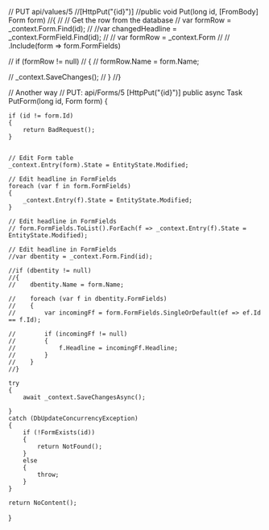 // PUT api/values/5
//[HttpPut("{id}")]
//public void Put(long id, [FromBody] Form form)
//{
//    // Get the row from the database
//    var formRow = _context.Form.Find(id);
//    //var changedHeadline = _context.FormField.Find(id);
//    // var formRow = _context.Form
//    //    .Include(form => form.FormFields)

//    if (formRow != null)
//    {
//        formRow.Name = form.Name;


//        _context.SaveChanges();
//    }
//}

// Another way
// PUT: api/Forms/5
[HttpPut("{id}")]
public async Task<IActionResult> PutForm(long id, Form form)
{

    if (id != form.Id)
    {
        return BadRequest();
    }


    // Edit Form table
    _context.Entry(form).State = EntityState.Modified;

    // Edit headline in FormFields
    foreach (var f in form.FormFields)
    {
        _context.Entry(f).State = EntityState.Modified;
    }

    // Edit headline in FormFields
    // form.FormFields.ToList().ForEach(f => _context.Entry(f).State = EntityState.Modified);

    // Edit headline in FormFields
    //var dbentity = _context.Form.Find(id);

    //if (dbentity != null)
    //{
    //    dbentity.Name = form.Name;

    //    foreach (var f in dbentity.FormFields)
    //    {
    //        var incomingFf = form.FormFields.SingleOrDefault(ef => ef.Id == f.Id);

    //        if (incomingFf != null)
    //        {
    //            f.Headline = incomingFf.Headline;
    //        }
    //    }
    //}

    try
    {
        await _context.SaveChangesAsync();

    }
    catch (DbUpdateConcurrencyException)
    {
        if (!FormExists(id))
        {
            return NotFound();
        }
        else
        {
            throw;
        }
    }

    return NoContent();
}
